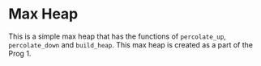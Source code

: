 # Max Heap  
This is a simple max heap that has the functions of `percolate_up`, `percolate_down` and `build_heap`. This max heap is created as a part of the Prog 1. 